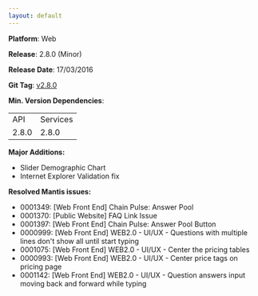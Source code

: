 ```yaml
---
layout: default
---
```


**Platform**: Web

**Release**: 2.8.0 (Minor)

**Release Date**: 17/03/2016

**Git Tag**: [v2.8.0](https://github.com/OnePulse/onepulse-v2-web/releases/tag/v2.8.0)

**Min. Version Dependencies**:

<table>
  <tr>
    <td>API</td>
    <td>Services</td>
  </tr>
  <tr>
    <td>2.8.0</td>
    <td>2.8.0</td>
  </tr>
</table>

**Major Additions:**
*   Slider Demographic Chart
*   Internet Explorer Validation fix

**Resolved Mantis issues:**
*   0001349: [Web Front End] Chain Pulse: Answer Pool
*   0001370: [Public Website] FAQ Link Issue
*   0001397: [Web Front End] Chain Pulse: Answer Pool Button
*   0000999: [Web Front End] WEB2.0 - UI/UX - Questions with multiple lines don't show all until start typing
*   0001075: [Web Front End] WEB2.0 - UI/UX - Center the pricing tables
*   0000993: [Web Front End] WEB2.0 - UI/UX - Center price tags on pricing page
*   0001142: [Web Front End] WEB2.0 - UI/UX - Question answers input moving back and forward while typing